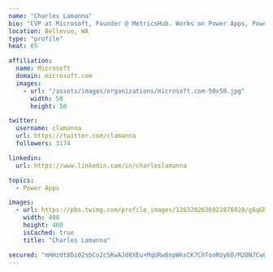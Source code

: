 ```yaml
---
name: "Charles Lamanna"
bio: "CVP at Microsoft, Founder @ MetricsHub. Works on Power Apps, Power Automate, Power Virtual Agent, Common Data Service and Dynamics 365."
location: Bellevue, WA
type: "profile"
heat: 65

affiliation:
  name: Microsoft
  domain: microsoft.com
  images:
    - url: "/assets/images/organizations/microsoft.com-50x50.jpg"
      width: 50
      height: 50

twitter:
  username: clamanna
  url: https://twitter.com/clamanna
  followers: 3174

linkedin:
  url: https://www.linkedin.com/in/charleslamanna

topics:
  - Power Apps

images:
  - url: https://pbs.twimg.com/profile_images/1263202626922876928/g6qGbHZ-_400x400.jpg
    width: 400
    height: 400
    isCached: true
    title: "Charles Lamanna"

secured: "mHHzdt8DiO2sbCo2c5KwAJd8XEu+MqURw8npWksCK7ChTooRUy6O/M2ON7CwLsGxRvlc8VdW0NwTf3IU6hEwdFsztr0rIvfMjrwAIPH19+hyuPx6MPt+bzVRdjlNBvC/2BxzHoN2DntYoF9ZVDzOVL2IbDkF0qiW6MSSzIR/lQtNwI44kacj4NRUqZ38pKkqYImxE704npIaoIts3HxeBSjCdnp9AevhxuZbnzvZcPDst3CIPcdoy/COWV5y731A3VM7azxSaMTSKvLpA/wtxGJeXBFC0WuY8M6f4xjWZzbohRrqMzvIE2yXiI8es26Xz2+csmcf3NQyB6VXw4NBw27yfxk+RP0lnxNwIyjC5IP/G58AzKDTRuvELv77vim7p3BqAPOiQlvfe2B9HksS0svezIHWQ+H2o5rjJ80CZ2U=;7vYUXVdB5SuG5/+ltA9BSQ=="
---
```


